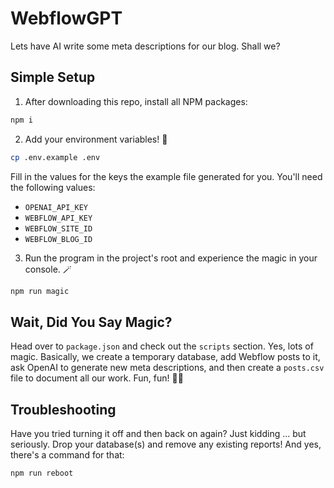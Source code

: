 # WebflowGPT
Lets have AI write some meta descriptions for our blog. Shall we?

## Simple Setup
1. After downloading this repo, install all NPM packages:
```bash
npm i
```
2. Add your environment variables! 🧪
```bash
cp .env.example .env
```
Fill in the values for the keys the example file generated for you. You'll need the following values:
  - `OPENAI_API_KEY`
  - `WEBFLOW_API_KEY`
  - `WEBFLOW_SITE_ID`
  - `WEBFLOW_BLOG_ID`

3. Run the program in the project's root and experience the magic in your console. 🪄
```bash
npm run magic
```

## Wait, Did You Say Magic?
Head over to `package.json` and check out the `scripts` section. Yes, lots of magic. Basically, we create a temporary database, add Webflow posts to it, ask OpenAI to generate new meta descriptions, and then create a `posts.csv` file to document all our work. Fun, fun! 🥳🎉

## Troubleshooting
Have you tried turning it off and then back on again? Just kidding ... but seriously. Drop your database(s) and remove any existing reports! And yes, there's a command for that:
```bash
npm run reboot
```